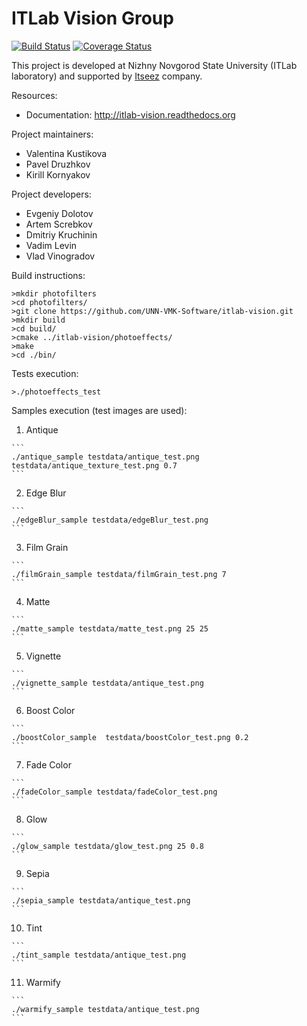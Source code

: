 # ITLab Vision Group

[![Build Status](https://travis-ci.org/UNN-VMK-Software/itlab-vision.png?branch=master)](https://travis-ci.org/UNN-VMK-Software/itlab-vision) [![Coverage Status](https://coveralls.io/repos/UNN-VMK-Software/itlab-vision/badge.png)](https://coveralls.io/r/UNN-VMK-Software/itlab-vision)

This project is developed at Nizhny Novgorod State University (ITLab laboratory) and supported by [Itseez](http://itseez.com) company.

Resources:

  - Documentation: http://itlab-vision.readthedocs.org

Project maintainers:

  - Valentina Kustikova
  - Pavel Druzhkov
  - Kirill Kornyakov

Project developers:
  - Evgeniy Dolotov
  - Artem Screbkov
  - Dmitriy Kruchinin
  - Vadim Levin
  - Vlad Vinogradov



Build instructions:

    >mkdir photofilters
    >cd photofilters/
    >git clone https://github.com/UNN-VMK-Software/itlab-vision.git
    >mkdir build
    >cd build/
    >cmake ../itlab-vision/photoeffects/
    >make
    >cd ./bin/

Tests execution:

    >./photoeffects_test

Samples execution (test images are used):
  1. Antique

    ```
    ./antique_sample testdata/antique_test.png testdata/antique_texture_test.png 0.7
    ```

  2. Edge Blur

    ```
    ./edgeBlur_sample testdata/edgeBlur_test.png
    ```

  3. Film Grain

    ```
    ./filmGrain_sample testdata/filmGrain_test.png 7
    ```

  4. Matte

    ```
    ./matte_sample testdata/matte_test.png 25 25
    ```

  5. Vignette

    ```
    ./vignette_sample testdata/antique_test.png
    ```

  6. Boost Color

    ```
    ./boostColor_sample  testdata/boostColor_test.png 0.2
    ```

  7. Fade Color

    ```
    ./fadeColor_sample testdata/fadeColor_test.png
    ```

  8. Glow

    ```
    ./glow_sample testdata/glow_test.png 25 0.8
    ```

  9. Sepia

    ```
    ./sepia_sample testdata/antique_test.png
    ```

  10. Tint

    ```
    ./tint_sample testdata/antique_test.png
    ```

  11. Warmify

    ```
    ./warmify_sample testdata/antique_test.png
    ```
